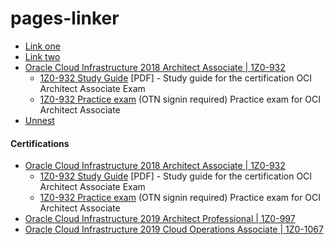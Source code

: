 # pages-linker

* [Link one](https://www.example.com)
* [Link two](https://www.example.com)
* [Oracle Cloud Infrastructure 2018 Architect Associate \| 1Z0-932](https://education.oracle.com/oracle-cloud-infrastructure-2018-certified-architect-associate/trackp_538)
  * [1Z0-932 Study Guide](https://learn.oracle.com/education/pdf/Oracle_Cloud_Infrastructure_study_guide.pdf) \[PDF\] - Study guide for the certification OCI Architect Associate Exam
  * [1Z0-932 Practice exam](http://oukc.oracle.com/static12/opn/login/?t=checkusercookies\|r=-1\|c=2164389233) (OTN signin required) Practice exam for OCI Architect Associate
* [Unnest]((https://www.example.com))


#### Certifications

* [Oracle Cloud Infrastructure 2018 Architect Associate | 1Z0-932](https://education.oracle.com/oracle-cloud-infrastructure-2018-certified-architect-associate/trackp_538)
  * [1Z0-932 Study Guide](https://learn.oracle.com/education/pdf/Oracle_Cloud_Infrastructure_study_guide.pdf) \[PDF\] - Study guide for the certification OCI Architect Associate Exam
  * [1Z0-932 Practice exam](http://oukc.oracle.com/static12/opn/login/?t=checkusercookies|r=-1|c=2164389233) (OTN signin required) Practice exam for OCI Architect Associate
* [Oracle Cloud Infrastructure 2019 Architect Professional | 1Z0-997](https://education.oracle.com/oracle-cloud-infrastructure-2019-architect-professional/pexam_1Z0-997)
* [Oracle Cloud Infrastructure 2019 Cloud Operations Associate | 1Z0-1067](https://education.oracle.com/oracle-cloud-infrastructure-2019-cloud-operations-associate/pexam_1Z0-1067)
